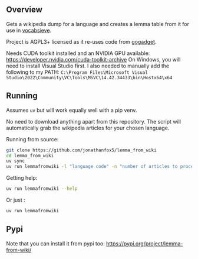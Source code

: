 ## Overview

Gets a wikipedia dump for a language and creates a lemma table from it for use in [vocabsieve](https://github.com/FreeLanguageTools/vocabsieve/).

Project is AGPL3+ licensed as it re-uses code from [gogadget](https://gogadget.jfox.io).

Needs CUDA toolkit installed and an NVIDIA GPU available: <https://developer.nvidia.com/cuda-toolkit-archive>
On Windows, you will need to install Visual Studio first. I also needed to manually add the following to my PATH: `C:\Program Files\Microsoft Visual Studio\2022\Community\VC\Tools\MSVC\14.42.34433\bin\Hostx64\x64`

## Running

Assumes `uv` but will work equally well with a pip venv.

No need to download anything apart from this repository. The script will automatically grab the wikipedia articles for your chosen language.

Running from source:

```sh
git clone https://github.com/jonathanfox5/lemma_from_wiki
cd lemma_from_wiki
uv sync
uv run lemmafromwiki -l "language code" -n "number of articles to process"
```

Getting help:

```sh
uv run lemmafromwiki --help
```

Or just :

```sh
uv run lemmafromwiki
```

## Pypi

Note that you can install it from pypi too: <https://pypi.org/project/lemma-from-wiki/>
